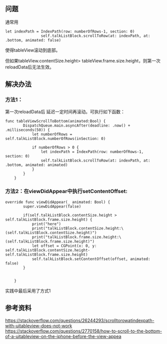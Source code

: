 ## 问题
通常用
```
let indexPath = IndexPath(row: numberOfRows-1, section: 0)
                self.talkListBlock.scrollToRow(at: indexPath, at: .bottom, animated: false)
```

使得tableView滚动到底部。

但如果tableView.contentSize.height> tableView.frame.size.height，则第一次reloadData后无法生效。

## 解决办法

### 方法1：
第一次reloadData后 延迟一定时间再滚动。可执行如下函数：

```
func tableViewScrollToBottom(animated:Bool) {
        DispatchQueue.main.asyncAfter(deadline: .now() + .milliseconds(50)) {
            let numberOfRows = self.talkListBlock.numberOfRows(inSection: 0)
            
            if numberOfRows > 0 {
                let indexPath = IndexPath(row: numberOfRows-1, section: 0)
                self.talkListBlock.scrollToRow(at: indexPath, at: .bottom, animated: animated)
            }
        }
    }
```

### 方法2：在viewDidAppear中执行setContentOffset:

```
override func viewDidAppear(_ animated: Bool) {
        super.viewDidAppear(false)
        
        if(self.talkListBlock.contentSize.height > self.talkListBlock.frame.size.height) {
            print("here")
            print("talkListBlock.contentSize.height:\(self.talkListBlock.contentSize.height)")
            print("talkListBlock.frame.size.height:\(self.talkListBlock.frame.size.height)")
            let offset = CGPoint(x: 0, y: self.talkListBlock.contentSize.height-self.talkListBlock.frame.size.height)
            self.talkListBlock.setContentOffset(offset, animated: false)
        }
         

    }
```

实践中最后采用了方式1

## 参考资料
<https://stackoverflow.com/questions/26244293/scrolltorowatindexpath-with-uitableview-does-not-work>
<https://stackoverflow.com/questions/2770158/how-to-scroll-to-the-bottom-of-a-uitableview-on-the-iphone-before-the-view-appea>
